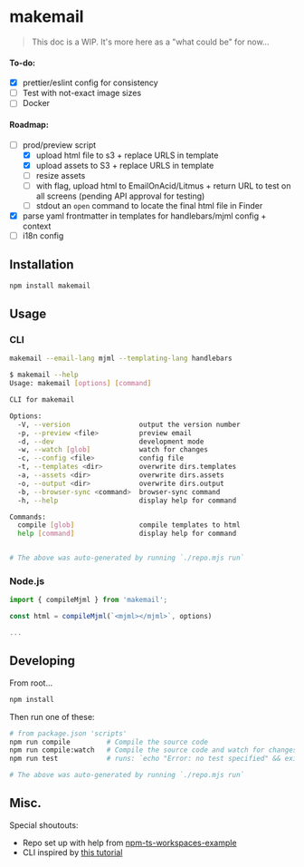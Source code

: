 # makemail

> This doc is a WIP. It's more here as a "what could be" for now...

#### To-do:

- [x] prettier/eslint config for consistency
- [ ] Test with not-exact image sizes
- [ ] Docker

#### Roadmap:

- [ ] prod/preview script
  - [x] upload html file to s3 + replace URLS in template
  - [x] upload assets to S3 + replace URLS in template
  - [ ] resize assets
  - [ ] with flag, upload html to EmailOnAcid/Litmus + return URL to test on all screens (pending API approval for testing)
  - [ ] stdout an `open` command to locate the final html file in Finder
- [x] parse yaml frontmatter in templates for handlebars/mjml config + context
- [ ] i18n config

## Installation

```bash
npm install makemail
```

## Usage

### CLI

```bash
makemail --email-lang mjml --templating-lang handlebars
```

```bash
$ makemail --help
Usage: makemail [options] [command]

CLI for makemail

Options:
  -V, --version                 output the version number
  -p, --preview <file>          preview email
  -d, --dev                     development mode
  -w, --watch [glob]            watch for changes
  -c, --config <file>           config file
  -t, --templates <dir>         overwrite dirs.templates
  -a, --assets <dir>            overwrite dirs.assets
  -o, --output <dir>            overwrite dirs.output
  -b, --browser-sync <command>  browser-sync command
  -h, --help                    display help for command

Commands:
  compile [glob]                compile templates to html
  help [command]                display help for command


# The above was auto-generated by running `./repo.mjs run`
```

### Node.js

```typescript
import { compileMjml } from 'makemail';

const html = compileMjml(`<mjml></mjml>`, options)

...
```

## Developing

From root...

```bash
npm install
```

Then run one of these:

```bash
# from package.json 'scripts'
npm run compile         # Compile the source code
npm run compile:watch   # Compile the source code and watch for changes
npm run test            # runs: `echo "Error: no test specified" && exit 1`

# The above was auto-generated by running `./repo.mjs run`
```

## Misc.

Special shoutouts:

- Repo set up with help from [npm-ts-workspaces-example](https://github.com/Quramy/npm-ts-workspaces-example)
- CLI inspired by [this tutorial](https://dawchihliou.github.io/articles/writing-your-own-typescript-cli)

































